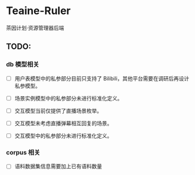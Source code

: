 # Teaine-Ruler
茶因计划·资源管理器后端

## TODO:

### db 模型相关

- [ ] 用户表模型中的私参部分目前只支持了 Bilibili，其他平台需要在调研后再设计私参模型。

- [ ] 场景实例模型中的私参部分未进行标准化定义。

- [ ] 交互模型当前仅提供了直播场景枚举。

- [ ] 交互模型未考虑直播弹幕相互回复的场景。

- [ ] 交互模型中的私参部分未进行标准化定义。

### corpus 相关

- [ ] 语料数据集信息需要加上已有语料数量